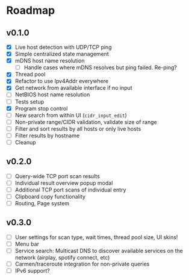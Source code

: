Roadmap
===

## v0.1.0
- [x] Live host detection with UDP/TCP ping
- [x] Simple centralized state management
- [x] mDNS host name resolution
  - [ ] Handle cases where mDNS resolves but ping failed. Re-ping?
- [x] Thread pool
- [x] Refactor to use Ipv4Addr everywhere
- [x] Get network from available interface if no input
- [ ] NetBIOS host name resolution
- [ ] Tests setup
- [x] Program stop control
- [ ] New search from within UI (`cidr_input_edit`)
- [ ] Non-private range/CIDR validation, validate size of range
- [ ] Filter and sort results by all hosts or only live hosts
- [ ] Filter results by hostname
- [ ] Cleanup

## v0.2.0
- [ ] Query-wide TCP port scan results
- [ ] Individual result overview popup modal
- [ ] Additional TCP port scans of individual entry
- [ ] Clipboard copy functionality
- [ ] Routing, Page system

## v0.3.0
- [ ] User settings for scan type, wait times, thread pool size, UI skins!
- [ ] Menu bar
- [ ] Service search: Multicast DNS to discover available services on the network (airplay, spotify connect, etc)
- [ ] Carmen/traceroute integration for non-private queries
- [ ] IPv6 support?
